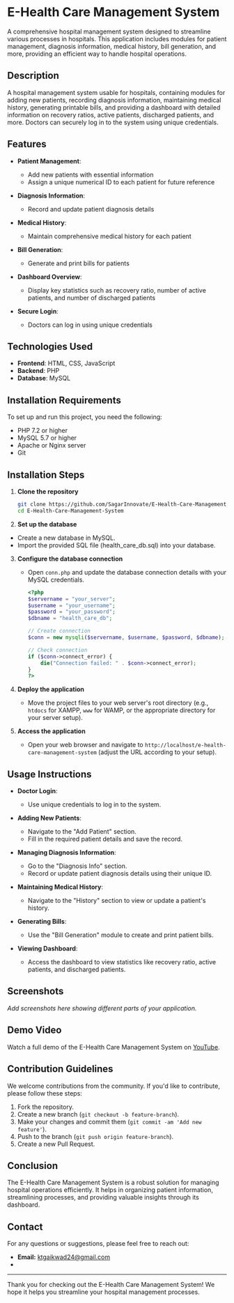 # E-Health Care Management System

A comprehensive hospital management system designed to streamline various processes in hospitals. This application includes modules for patient management, diagnosis information, medical history, bill generation, and more, providing an efficient way to handle hospital operations.

## Description

A hospital management system usable for hospitals, containing modules for adding new patients, recording diagnosis information, maintaining medical history, generating printable bills, and providing a dashboard with detailed information on recovery ratios, active patients, discharged patients, and more. Doctors can securely log in to the system using unique credentials.

## Features

- **Patient Management**:
  - Add new patients with essential information
  - Assign a unique numerical ID to each patient for future reference

- **Diagnosis Information**:
  - Record and update patient diagnosis details

- **Medical History**:
  - Maintain comprehensive medical history for each patient

- **Bill Generation**:
  - Generate and print bills for patients

- **Dashboard Overview**:
  - Display key statistics such as recovery ratio, number of active patients, and number of discharged patients

- **Secure Login**:
  - Doctors can log in using unique credentials

## Technologies Used

- **Frontend**: HTML, CSS, JavaScript
- **Backend**: PHP
- **Database**: MySQL

## Installation Requirements

To set up and run this project, you need the following:

- PHP 7.2 or higher
- MySQL 5.7 or higher
- Apache or Nginx server
- Git

## Installation Steps

1. **Clone the repository**
   ```sh
   git clone https://github.com/SagarInnovate/E-Health-Care-Management-System.git
   cd E-Health-Care-Management-System
   
2. **Set up the database**
- Create a new database in MySQL.
- Import the provided SQL file (health_care_db.sql) into your database.

3. **Configure the database connection**
   - Open `conn.php` and update the database connection details with your MySQL credentials.
     ```php
     <?php
     $servername = "your_server";
     $username = "your_username";
     $password = "your_password";
     $dbname = "health_care_db";

     // Create connection
     $conn = new mysqli($servername, $username, $password, $dbname);

     // Check connection
     if ($conn->connect_error) {
         die("Connection failed: " . $conn->connect_error);
     }
     ?>
     ```

4. **Deploy the application**
   - Move the project files to your web server's root directory (e.g., `htdocs` for XAMPP, `www` for WAMP, or the appropriate directory for your server setup).

5. **Access the application**
   - Open your web browser and navigate to `http://localhost/e-health-care-management-system` (adjust the URL according to your setup).

## Usage Instructions

- **Doctor Login**:
  - Use unique credentials to log in to the system.

- **Adding New Patients**:
  - Navigate to the "Add Patient" section.
  - Fill in the required patient details and save the record.

- **Managing Diagnosis Information**:
  - Go to the "Diagnosis Info" section.
  - Record or update patient diagnosis details using their unique ID.

- **Maintaining Medical History**:
  - Navigate to the "History" section to view or update a patient's history.

- **Generating Bills**:
  - Use the "Bill Generation" module to create and print patient bills.

- **Viewing Dashboard**:
  - Access the dashboard to view statistics like recovery ratio, active patients, and discharged patients.

## Screenshots

_Add screenshots here showing different parts of your application._

## Demo Video

Watch a full demo of the E-Health Care Management System on [YouTube](https://www.youtube.com/watch?v=your-video-id).

## Contribution Guidelines

We welcome contributions from the community. If you'd like to contribute, please follow these steps:

1. Fork the repository.
2. Create a new branch (`git checkout -b feature-branch`).
3. Make your changes and commit them (`git commit -am 'Add new feature'`).
4. Push to the branch (`git push origin feature-branch`).
5. Create a new Pull Request.

## Conclusion

The E-Health Care Management System is a robust solution for managing hospital operations efficiently. It helps in organizing patient information, streamlining processes, and providing valuable insights through its dashboard.



## Contact

For any questions or suggestions, please feel free to reach out:

- **Email:** ktgaikwad24@gmail.com
-

---

Thank you for checking out the E-Health Care Management System! We hope it helps you streamline your hospital management processes.
